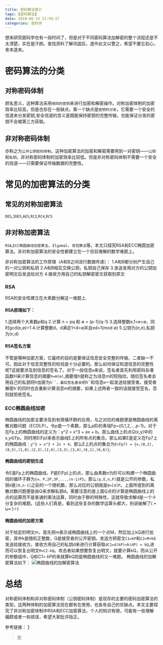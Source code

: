 ```yaml
---
title: 密码算法简介
tags: [密码算法]
date: 2018-06-15 21:59:17
categories: 密码学
---
```

想来研究密码学也有一段时间了，但是对于不同密码算法加解密的整个流程还是不太清楚，实在是汗颜。查找资料了解巩固后，遂作此文以警之，希望不要忘初心，舍本逐末。
# 密码算法的分类
## 对称密码体制
顾名思义，这种算法采用`相同的密钥`来进行加密和解密操作。对称加密体制的加密效率比较高，但是也存在一些缺点。第一个缺点是`密钥的分发`，它需要一个安全的信道来分发密钥,安全信道的含义是既能保持密钥的完整传输，也能保证分发的密钥不会被第三方获取。
<!-- more -->
## 非对称密码体制
亦称之为`公开公钥密码体制`，这种加密算法的加密和解密需要用到一对密钥——`公钥`和`私钥`。非对称密码体制的加密效率比较低。但是非对称密码体制不需要一个安全的信道——只需要保证传输数据的完整性。
# 常见的加密算法的分类
## 常见的对称加密算法
`DES`,`3DES`,`AES`,`RC2`,`RC4`,`RC5`

## 非对称加密算法
`RSA`,`ECC椭圆曲线加密算法`、`Elgamal`、`背包算法`等。本文只探究RSA和ECC椭圆加密算法。非对称加密算法的安全性都建立在一个目前难解的数学难题上。

非对称加密算法的工作原理（A和B之间进行数据传递）：
1.A和B都分别产生自己的一对公钥和私钥
2.A和B相互交换公钥，私钥自己保存
3.发送发用对方的公钥加密明文后发送给对方
4.接收方用自己的私钥解密密文获取到原文
### RSA
RSA的安全性建立在大素数分解这一难题上.
#### RSA原理如下：
1.选择两个大素数p和q
2.计算 n = pq 和 ∅ = (p-1)(q-1)
3.选择整数e,1<e<∅，同时gcd(e,∅)=1
4.计算整数d，d满足1<d<∅并且ed=1(mod ∅)
5.公钥为(n,e),私钥为(n,d)
#### RSA签名方案
不管是哪种加密方案，它最终的目的是要保证信息安全完整的传输，二者缺一不可。因此对于信息完整性的检验是十分必要的。那么如何保证知道信息的完整性呢?这就要涉及到信息的签名了。对于一段信息`m`来说，签名者首先利用密码杂凑函数H来计算信息的摘要`h=H(m)`,摘要值h就称之为消息m的短指纹。随后签名者会用自己的私钥将h加密为`h``，最后签名者会把`h``和信息`m`一起发送给接受者。接受者解密h`的同时也会重新计算消息m的摘要，如果上述两者一致的话就接受签名，否则就拒绝签名。

### ECC椭圆曲线加密
椭圆曲线的加密主要涉及到有限循环群的应用，与之对应的难题便是椭圆曲线的离散对数问题（ECDLP）。令p是一个素数，那么p阶的素域Fp={0,1,2,...,p-1}。对于在Fp上的椭圆曲线的定义为：y^2 = x^3 + ax + b。那么曲线上的点Q(x,y)中的x,y∈Fp。同时用E(Fp)来表示曲线E上的所有点的集合。那么如果E是定义在Fp7上的椭圆曲线：`y^2 = x^3 + 2x + 4`，那么E上的点的集合为`E(Fp7) = {∞,(0,2),(0,5),(1,0),(2,3),(2,4),(3,3),(3,4),(6,1),(6,6)}`;
#### 椭圆曲线的密钥生成
令E是Fp上的椭圆曲线，P是E(Fp)上的点，那么由素数n为阶可以构建一个椭圆曲线的循环子群为`{∞，P,2P,3P,...,(n-1)P}`。那么`(p,E,n,P)`就是公开的参数，私钥`d`是`[0,n-1]`之前的一个随机数，那么对应的公钥就是`Q=[d]P`。上面所提到的离散对数问题便是由Q来求解私钥d。需要注意的是上面Q点的计算是椭圆曲线上的点的运算而不是普通的乘法运算，同时由于群的特殊性，这就导致求解d是一个十分复杂的难题。(这些人们真是，看到这些复杂的数学运算头都大，别说破解了( • ̀ω•́ )✧)
#### 椭圆曲线的加密方案
对于给定的明文m，首先把m表示成椭圆曲线上的一个点M，然后加上kQ进行加密，其中k是随机正整数，Q是接受者的公开密钥。发送方把密文`C1=kP`和`C2=M+kQ`发送给接收方。接收方用自己的私钥d来进行计算获取`dC1=d(kP)=k(dP) = kQ`,进而可以恢复出明文`M=C2-kQ`。攻击者如果想要恢复出明文，就要计算kQ，而从公开的参数组中，Q和C1= kP的来就算kQ则是椭圆曲线的又一难题。
椭圆曲线的加解密算法如下：
![椭圆曲线的加解密算法](/img/ecc.png)
# 总结
对称密码体制和非对称密码体制（公钥密码体制）是现存的主要的密码加密算法的类型。这两种体制的加密算法现在都有在使用，也各有自己的优缺点。本文主要探究了非对称加密体制中RSA和ECC加密算法，个人的知识有限，可能有一些理解偏颇或者一些错误，希望大家批评指正。

 
参考链接：
[1](http://ssl.zzidc.com/chanpinzixun/2016/0311/360.html)    
<blockquote class="blockquote-center">完</blockquote>